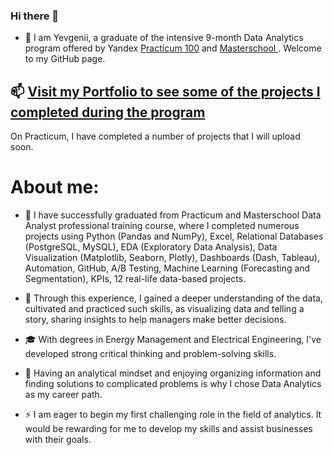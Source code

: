 ### Hi there 👋 

- 🔭 I am Yevgenii, a graduate of the intensive 9-month Data Analytics program offered by Yandex [Practicum 100](https://www.practicum100.org/data-analysis) and [Masterschool ](https://www.linkedin.com/school/joinmasterschool/). Welcome to my GitHub page.

## 📫 [Visit my Portfolio to see some of the projects I completed during the program](https://github.com/AtlasmanYevgenii/Practicum100-by-Yandex)

On Practicum, I have completed a number of projects that I will upload soon.

# About me:

- 🌱  I have successfully graduated from Practicum and Masterschool Data Analyst professional training course, where I completed numerous projects using Python (Pandas and NumPy), Excel, Relational Databases (PostgreSQL, MySQL), EDA (Exploratory Data Analysis), Data Visualization (Matplotlib, Seaborn, Plotly), Dashboards (Dash, Tableau), Automation, GitHub, A/B Testing, Machine Learning (Forecasting and Segmentation), KPIs, 12 real-life data-based projects. 

- 👯 Through this experience, I gained a deeper understanding of the data, cultivated and practiced such skills, as visualizing data and telling a story, sharing insights to help managers make better decisions.

- :mortar_board: With degrees in Energy Management and Electrical Engineering, I've developed strong critical thinking and problem-solving skills.

- 🧐 Having an analytical mindset and enjoying organizing information and finding solutions to complicated problems is why I chose Data Analytics as my career path. 

- ⚡ I am eager to begin my first challenging role in the field of analytics. It would be rewarding for me to develop my skills and assist businesses with their goals.




<!--
**AtlasmanYevgenii/AtlasmanYevgenii** is a ✨ _special_ ✨ repository because its `README.md` (this file) appears on your GitHub profile.

Here are some ideas to get you started:


